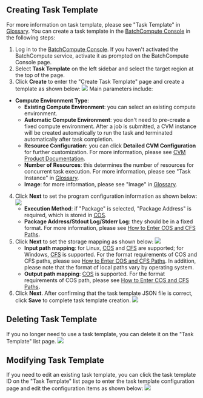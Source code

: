 ## Creating Task Template
For more information on task template, please see "Task Template" in [Glossary](https://intl.cloud.tencent.com/document/product/599/10396). You can create a task template in the [BatchCompute Console](https://console.cloud.tencent.com/batch/task) in the following steps:
1. Log in to the [BatchCompute Console](https://console.cloud.tencent.com/batch/task). If you haven't activated the BatchCompute service, activate it as prompted on the BatchCompute Console page.
2. Select **Task Template** on the left sidebar and select the target region at the top of the page.
3. Click **Create** to enter the "Create Task Template" page and create a template as shown below:
![](https://main.qcloudimg.com/raw/1791e9f754b7529c487dc0f10eb4bb98.png)
Main parameters include:
 - **Compute Environment Type**:
	 - **Existing Compute Environment**: you can select an existing compute environment.
	 - **Automatic Compute Environment**: you don't need to pre-create a fixed compute environment. After a job is submitted, a CVM instance will be created automatically to run the task and terminated automatically after task completion.
   - 	**Resource Configuration**: you can click **Detailed CVM Configuration** for further customization. For more information, please see [CVM Product Documentation](https://intl.cloud.tencent.com/document/product/213).
   - **Number of Resources**: this determines the number of resources for concurrent task execution. For more information, please see "Task Instance" in [Glossary](https://intl.cloud.tencent.com/document/product/599/10396).
   - **Image**: for more information, please see "Image" in [Glossary](https://intl.cloud.tencent.com/document/product/599/10396).
4. Click **Next** to set the program configuration information as shown below:
![](https://main.qcloudimg.com/raw/423bf1b3ac0639169d9ba4ece661732f.png)
   - **Execution Method**: if "Package" is selected, "Package Address" is required, which is stored in [COS](https://intl.cloud.tencent.com/document/product/436).
   - **Package Address/Stdout Log/Stderr Log**: they should be in a fixed format. For more information, please see [How to Enter COS and CFS Paths](https://intl.cloud.tencent.com/document/product/599/13996).
5. Click **Next** to set the storage mapping as shown below:
![](https://main.qcloudimg.com/raw/dfcff0f1f896906316fd9227b105d54e.png)
   - **Input path mapping**: for Linux, [COS](https://intl.cloud.tencent.com/document/product/436) and [CFS](https://intl.cloud.tencent.com/document/product/582) are supported; for Windows, [CFS](https://intl.cloud.tencent.com/document/product/582) is supported. For the format requirements of COS and CFS paths, please see [How to Enter COS and CFS Paths](https://intl.cloud.tencent.com/document/product/599/13996). In addition, please note that the format of local paths vary by operating system.
   - **Output path mapping**: [COS](https://intl.cloud.tencent.com/document/product/436) is supported. For the format requirements of COS path, please see [How to Enter COS and CFS Paths](https://intl.cloud.tencent.com/document/product/599/13996).
6. Click **Next**. After confirming that the task template JSON file is correct, click **Save** to complete task template creation.
![](https://main.qcloudimg.com/raw/3aadaf52ef74160eb1cd7e92b401e4e6.png)

## Deleting Task Template
If you no longer need to use a task template, you can delete it on the "Task Template" list page.
![](https://main.qcloudimg.com/raw/cfcdac39a8b7abb42c4d442e3bf948ed.png)

## Modifying Task Template
If you need to edit an existing task template, you can click the task template ID on the "Task Template" list page to enter the task template configuration page and edit the configuration items as shown below:
![](https://main.qcloudimg.com/raw/bb50e54947c48a241faca8f2fb369fcc.png)
